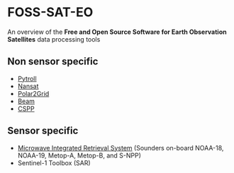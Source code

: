 # FOSS-SAT-EO
An overview of the **Free and Open Source Software for Earth Observation Satellites** data processing tools

Non sensor specific
-------------------
* [Pytroll](http://pytroll.org)
* [Nansat](https://github.com/nansencenter/nansat)
* [Polar2Grid](http://www.ssec.wisc.edu/software/polar2grid)
* [Beam](http://www.brockmann-consult.de/cms/web/beam)
* [CSPP](http://cimss.ssec.wisc.edu/cspp/)


Sensor specific
---------------
* [Microwave Integrated Retrieval System](http://mirs.nesdis.noaa.gov) (Sounders on-board NOAA-18, NOAA-19, Metop-A, Metop-B, and S-NPP)
* Sentinel-1 Toolbox (SAR)


